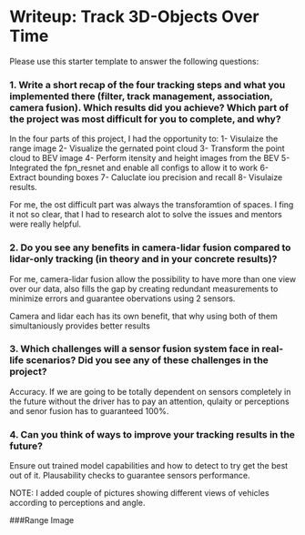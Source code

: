 # Writeup: Track 3D-Objects Over Time

Please use this starter template to answer the following questions:

### 1. Write a short recap of the four tracking steps and what you implemented there (filter, track management, association, camera fusion). Which results did you achieve? Which part of the project was most difficult for you to complete, and why?

In the four parts of this project, I had the opportunity to:
1- Visulaize the range image
2- Visualize the gernated point cloud
3- Transform the point cloud to BEV image
4- Perform itensity and height images from the BEV
5- Integrated the fpn_resnet and enable all configs to allow it to work
6- Extract bounding boxes
7- Caluclate iou precision and recall
8- Visulaize results.

For me, the ost difficult part was always the transforamtion of spaces. I fing it not so clear, that I had to research alot to solve the issues and mentors were really helpful.


### 2. Do you see any benefits in camera-lidar fusion compared to lidar-only tracking (in theory and in your concrete results)? 

For me, camera-lidar fusion allow the possibility to have more than one view over our data, also fills the gap
by creating redundant measurements to minimize errors and guarantee obervations using 2 sensors.

Camera and lidar each has its own benefit, that why using both of them simultaniously provides better results

### 3. Which challenges will a sensor fusion system face in real-life scenarios? Did you see any of these challenges in the project?
Accuracy.
If we are going to be totally dependent on sensors completely in the future without the driver has to pay an attention, qulaity or perceptions and senor fusion has to guaranteed 100%.

### 4. Can you think of ways to improve your tracking results in the future?
Ensure out trained model capabilities and how to detect to try get the best out of it.
Plausability checks to guarantee sensors performance.

NOTE:
I added couple of pictures showing different views of vehicles according to perceptions and angle.


###Range Image
